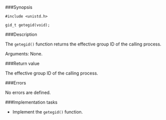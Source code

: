 ###Synopsis

`#include <unistd.h>`

`gid_t getegid(void);`

###Description

The `getegid()` function returns the effective group ID of the calling process.

Arguments:
None.

###Return value

The effective group ID of the calling process.

###Errors

No errors are defined.

###Implementation tasks

* Implement the `getegid()` function.
